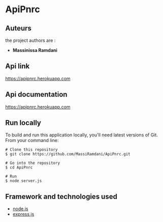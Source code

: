 # ApiPnrc

## Auteurs
the project authors are :
* **Massinissa Ramdani**

## Api link
https://apipnrc.herokuapp.com

## Api documentation
https://apipnrc.herokuapp.com

## Run locally

To build and run this application locally, you'll need latest versions of Git. From your command line:

```
# Clone this repository
$ git clone https://github.com/MassiRamdani/ApiPnrc.git

# Go into the repository
$ cd ApiPnrc

# Run
$ node server.js

```

## Framework and technologies used
* [node.js](https://nodejs.org/en/)
* [express.js](https://expressjs.com/fr/)


